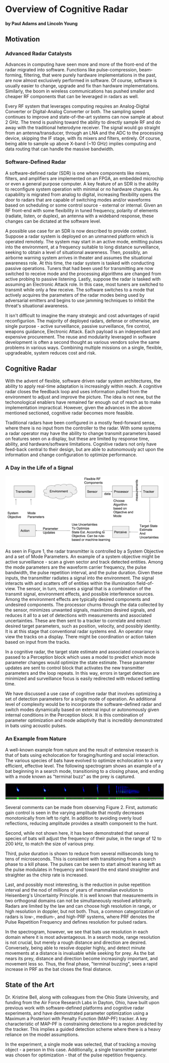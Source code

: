 # Overview of Cognitive Radar
#### by Paul Adams and Lincoln Young

## Motivation

### Advanced Radar Catalysts

Advances in computing have seen more and more of the front-end of the radar migrated into software. Functions like pulse-compression, beam-forming, filtering, that were purely hardware implementations in the past, are now almost exclusively performed in software. Of course, software is usually easier to change, upgrade and fix than hardware implementations. Similarly, the boom in wireless communications has pushed smaller and cheaper RF components that can be leveraged in radars as well.

Every RF system that leverages computing requires an Analog-Digital Converter or Digital-Analog Converter or both. The sampling speed continues to improve and state-of-the-art systems can now sample at  about 2 GHz. The trend is pushing toward the ability to directly sample RF and do away with the traditional heterodyne receiver. The signal would go straight from an antenna/transducer, through an LNA and the ADC to the processing device, skipping the IF stage, with its mixers and filters, entirely. Of course, being able to sample up above X-band (~10 GHz) implies computing and data routing that can handle the massive bandwidth.

### Software-Defined Radar

A software-defined radar (SDR) is one where components like mixers, filters, and amplifiers are implemented on an FPGA, an embedded microchip or even a general purpose computer. A key feature of an SDR is the ability to reconfigure system operation with minimal or no hardware changes. As capability is migrated from analog to digital, increasing flexibility opens the door to radars that are capable of switching modes and/or waveforms based on scheduling or some control source - external or internal. Given an RF front-end with some flexibility in tuned frequency, polarity of elements (radiate, listen, or duplex), an antenna with a wideband response,
these changes can be dictated at the software level.

A possible use case for an SDR is now described to provide context. Suppose a radar system is deployed on an unmanned platform which is operated remotely. The system may start in an active mode, emitting pulses into the environment, at a frequency suitable to long distance surveillance, seeking to obtain a level of situational awareness. Then, possibly, an airborne warning system arrives in theater and assumes the situational awareness role. At this time, the radar system is tasked with conducting passive operations. Tuners that had been used for transmitting are now switched to receive mode and the processing algorithms are changed from active probing to passive listening. Lastly, suppose the radar is tasked with assuming an Electronic Attack role. In this case, most tuners are switched to transmit while only a few receive. The software switches to a mode that actively acquires the parameters of the radar modes being used by adversarial emitters and begins to use jamming techniques to inhibit the threat's situational awareness.

It isn't difficult to imagine the many strategic and cost advantages of rapid reconfiguriion. The majority of deployed radars, defense or otherwise, are single purpose - active surveillance, passive surveillance, fire control, weapons guidance, Electronic Attack. Each payload is an independant and expensive procurement. The reuse and modularity leveraged in software development is often
a second thought as various vendors solve the same problems in various ways. Combining multiple missions on a single, flexible, upgradeable, system reduces cost and risk.

## Cognitive Radar

With the advent of flexible, software driven radar system architectures, the ability to apply real-time adaptation is increasingly within reach. A cognitive radar closes the feedback loop and uses information pulled from the environment to adjust and improve the picture. The idea is not new, but the techonological enablers have remained far enough out of reach as to make implementation impractical. However, given the advances in the above mentioned sectioned, cognitive radar becomes more feasible.

Traditional radars have been configured in a mostly feed-forward sense, where there is no input from the controller to the radar. With some systems a radar operator may have the ability to change transmit parameters based on features seen on a display, but these are limited by response time, ability, and hardware/software limitations. Cognitive radars not only have feed-back central to their design, but are able to autonomously act upon the information and change configuration to optimize performance.

### A Day in the Life of a Signal
![Cognitive Radar Architecture](../figs/cog_diagram.png)

As seen in Figure 1, the radar transmitter is controlled by a System Objective and a set of Mode Parameters. An example of a system objective might be active surveillance - scan a given sector and track detected entities. Among the mode parameters are the waveform carrier frequency, the pulse bandwidth, the pulse repetition interval, and the pulse duration. Given these inputs, the transmitter
radiates a signal into the environment. The signal interacts with and scatters off of entities within the illumination field-of-view. The sensor, in turn, receives a signal that is a combination of the transmit signal, environment effects, and possible interference sources. Among the environment effects are typically desired components and undesired components. The processor churns through the
data collected by the sensor, minimizes unwanted signals, maximizes desired signals, and reduces it all to a set of detections with measurements and associated uncertainties. These are then sent to a tracker to correlate and extract desired target parameters, such as position, velocity, and possibly identity. It is at this stage that conventional radar systems end. An operator may view the tracks on a display. There might be coordination or action taken based on input from the tracks.

In a cognitive radar, the target state estimate and associated covariance is passed to a Perception block which uses a model to predict which mode parameter changes would optimize the state estimate. These parameter updates are sent to control block that activates the new transmitter parameters and the loop repeats. In this way, errors in target detection are minimized and surveillance focus is easily redirected with reduced settling time.

We have discussed a use case of cognitive radar that involves optimizing a set of detection parameters for a single mode of operation. An additional level of complexity would be to incorporate the software-defined radar and switch modes dynamically based on external input or autonomously given internal conditions in the Perception block. It is this combination of parameter optimization and mode adaptivity that is incredibly demonstrated in bats using acoustic pulses.

### An Example from Nature
A well-known example from nature and the result of extensive research is that of bats using echolocation for foraging/hunting and social interaction. The various species of bats have evolved to optimize echolocation to a very efficient, effective level. The following spectrogram shows an example of a bat beginning in a search mode, transitioning to a closing phase, and ending with a mode known as "terminal buzz" as the prey is captured.

![Spectrogram of Recorded Bat Chirps](../figs/bat.png)

Several comments can be made from observing Figure 2. First, automatic gain control is seen in the varying amplitude that mostly decreases monotonically from left to right. In addition to avoiding overly loud reflections, reducing amplitude provides a stealth component to the hunt.

Second, while not shown here, it has been demonstrated that several species of bats will adjust the frequency of their pulse, in the range of 12 to 200 kHz, to match the size of various prey.

Third, pulse duration is shown to reduce from several milliseconds long to tens of microseconds. This is consistent with transitioning from a search phase to a kill phase. The pulses can be seen to start almost leaning left as the pulse modulates in frequency and toward the end stand straighter and straighter as the chirp rate is increased.

Last, and possibly most interesting, is the reduction in pulse repetition interval and the nod of millions of years of mammalian evolution to Heisenberg's Uncertainty Principle. It is well known that measurements in two orthogonal domains can not be simultaneously resolved arbitrarily. Radars are limited by the law and can choose high resolution in range, or high resolution in
doppler, but not both. Thus, a common categorization of radars is low-, medium-, and high-PRF systems, where PRF denotes the Pulse Repetition Frequency and defines resolution for pulsed radars.

In the spectrogram, however, we see that bats use resolution in each domain where it is most advantageous. In a search mode, range resolution is not crucial, but merely a rough distance and direction are desired. Conversely, being able to resolve doppler highly, and detect minute movements at a distance is invaluable while seeking for prey. As the bat nears its prey, distance and direction become increasingly important, and movement less so. Thus, the final phase, "terminal buzzing", sees a rapid increase in PRF as the bat closes the final distance.

## State of the Art

Dr. Kristine Bell, along with colleagues from the Ohio State University, and funding from the Air Force Research Labs in Dayton, Ohio, have built upon previous work with software-defined platforms and cognitive radar experiments, and have demonstrated parameter optimization using a Maximum a Posteriori with Penalty Function (MAP-PF) tracker. A key characteristic of MAP-PF is constraining detections to a region predicted by the tracker. This implies a guided detection scheme where there is a heavy reliance on the model assumptions.

In the experiment, a single mode was selected, that of tracking a moving object - a person in this case. Additionally, a single transmitter parameter was chosen for optimization - that of the pulse repetition frequency.
